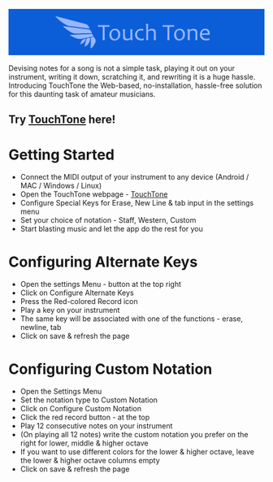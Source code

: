 ![Banner](./banner.png)

Devising notes for a song is not a simple task, playing it out on your instrument, writing it down, scratching it, and rewriting it is a huge hassle. Introducing TouchTone the Web-based, no-installation, hassle-free solution for this daunting task of amateur musicians.


Try [TouchTone](https://ujwalnk.github.io/TouchTone) here!
---

# Getting Started

- Connect the MIDI output of your instrument to any device (Android / MAC / Windows / Linux)
- Open the TouchTone webpage - [TouchTone](https://ujwalnk.github.io/TouchTone)
- Configure Special Keys for Erase, New Line & tab input in the settings menu
- Set your choice of notation - Staff, Western, Custom
- Start blasting music and let the app do the rest for you

# Configuring Alternate Keys
- Open the settings Menu - button at the top right
- Click on Configure Alternate Keys
- Press the Red-colored Record icon
- Play a key on your instrument
- The same key will be associated with one of the functions - erase, newline, tab
- Click on save & refresh the page

# Configuring Custom Notation
- Open the Settings Menu
- Set the notation type to Custom Notation
- Click on Configure Custom Notation
- Click the red record button - at the top
- Play 12 consecutive notes on your instrument
- (On playing all 12 notes) write the custom notation you prefer on the right for lower, middle & higher octave
- If you want to use different colors for the lower & higher octave, leave the lower & higher octave columns empty
- Click on save & refresh the page
